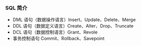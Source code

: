 ### SQL 简介
- DML 语句（数据操作语言）Insert、Update、Delete、Merge
- DDL 语句（数据定义语言）Create、Alter、Drop、Truncate
- DCL 语句（数据控制语言）Grant、Revole
- 事务控制语句 Commit、Rollback、Savepoint